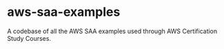 # aws-saa-examples
A codebase of all the AWS SAA examples  used through AWS Certification Study Courses.
